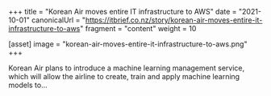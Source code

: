 +++
title = "Korean Air moves entire IT infrastructure to AWS"
date = "2021-10-01"
canonicalUrl = "https://itbrief.co.nz/story/korean-air-moves-entire-it-infrastructure-to-aws"
fragment = "content"
weight = 10

[asset]
    image = "korean-air-moves-entire-it-infrastructure-to-aws.png"
+++

Korean Air plans to introduce a machine learning management service, which 
will allow the airline to create, train and apply machine learning models 
to...
